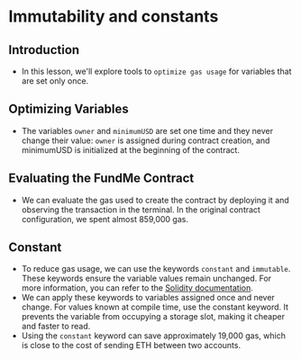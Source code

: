 # Immutability and constants

## Introduction
- In this lesson, we'll explore tools to `optimize gas usage` for variables that are set only once.

## Optimizing Variables
- The variables `owner` and `minimumUSD` are set one time and they never change their value: `owner` is assigned during contract creation, and minimumUSD is initialized at the beginning of the contract.

## Evaluating the FundMe Contract
- We can evaluate the gas used to create the contract by deploying it and observing the transaction in the terminal. In the original contract configuration, we spent almost 859,000 gas.

## Constant
- To reduce gas usage, we can use the keywords `constant` and `immutable`. These keywords ensure the variable values remain unchanged. For more information, you can refer to the [Solidity documentation](https://docs.soliditylang.org/en/v0.8.26/).
- We can apply these keywords to variables assigned once and never change. For values known at compile time, use the constant keyword. It prevents the variable from occupying a storage slot, making it cheaper and faster to read.
- Using the `constant` keyword can save approximately 19,000 gas, which is close to the cost of sending ETH between two accounts.
